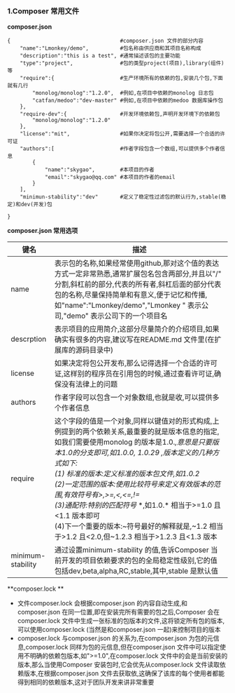 ### 1.Composer 常用文件

**composer.json**

```
{									#composer.json 文件的部分内容	
	"name":"Lmonkey/demo",			#包名称由供应商和其项目名称构成
	"description":"this is a test", #通常描述该包的主要功能
	"type":"project",				#包的类型project(项目),library(组件)等
	"require":{						#生产环境所有的依赖的包,安装几个包,下面就有几行
		"monolog/monolog":"1.2.0",	#例如,在项目中依赖的monolog 日志包
		"catfan/medoo":"dev-master"	#例如,在项目中依赖的medoo 数据库操作包
	},
	"require-dev":{					#开发环境依赖包,声明开发环境下的依赖包
		"monolog/monolog":"1.2.0"	
	},
	"license":"mit",				#如果你决定将包公开,需要选择一个合适的许可证
	"authors":[						#作者字段包含一个数组,可以提供多个作者信息
		{
            "name":"skygao",		#本项目的作者
            "email":"skygao@qq.com"	#本项目的作者的email
     	}
	],
	"minimun-stability":"dev"		#定义了稳定性过滤包的默认行为,stable(稳定)和dev(开发)包
     
}
```

**composer.json 常用选项**

| 键名              | 描述                                                         |
| ----------------- | ------------------------------------------------------------ |
| name              | 表示包的名称,如果经常使用github,那对这个值的表达方式一定非常熟悉,通常扩展包名包含两部分,并且以"/" 分割,斜杠前的部分,代表的所有者,斜杠后面的部分代表包的名称,尽量保持简单和有意义,便于记忆和传播,如"name":"Lmonkey/demo","Lmonkey " 表示公司,"demo" 表示公司下的一个项目名 |
| descrption        | 表示项目的应用简介,这部分尽量简介的介绍项目,如果确实有很多的内容,建议写在README.md 文件里(在扩展库的源码目录中) |
| license           | 如果决定将包公开发布,那么记得选择一个合适的许可证,这样别的程序员在引用包的时候,通过查看许可证,确保没有法律上的问题 |
| authors           | 作者字段可以包含一个对象数组,也就是收,可以提供多个作者信息   |
| require           | 这个字段的值是一个对象,同样以键值对的形式构成,上例提到的两个依赖关系,最重要的就是版本信息的指定,如我们需要使用monolog 的版本是1.0.*,意思是只要版本1.0的分支即可,如1.0.0, 1.0.29 ,版本定义的几种方式如下:<br/>(1) 标准的版本:定义标准的版本包文件,如1.0.2<br/>(2)一定范围的版本:使用比较符号来定义有效版本的范围,有效符号有>,>=,<,<=,!= <br/>(3)通配符:特别的匹配符号* \*,如1.0.\* 相当于>=1.0 且<1.1 版本即可<br/>(4)下一个重要的版本:~符号最好的解释就是,~1.2 相当于>1.2 且<2.0,但~1.2.3 相当于>1.2.3 且<1.3 版本 |
| minimum-stability | 通过设置minimum-stability 的值,告诉Composer 当前开发的项目依赖要求的包的全局稳定性级别,它的值包括dev,beta,alpha,RC,stable,其中,stable 是默认值 |

**composer.lock **

- 文件composer.lock 会根据composer.json 的内容自动生成,和composer.json 在同一位置,即在安装完所有需要的包之后,Composer 会在composer.lock 文件中生成一张标准的包版本的文件,这将锁定所有包的版本,可以使用composer.lock (当然是和composer.json 一起)来控制项目的版本
- composer.lock 与composer.json 的关系为,在composer.json 为包的元信息,composer.lock 同样为包的元信息,但在composer.json 文件中可以指定使用不明确的依赖包版本,如">=1.0",在composer.lock 文件中的会是当前安装的版本,那么当使用Composer 安装包时,它会优先从composer.lock 文件读取依赖版本,在根据composer.json 文件去获取依,这确保了该库的每个使用者都能得到相同的依赖版本,这对于团队开发来讲非常重要